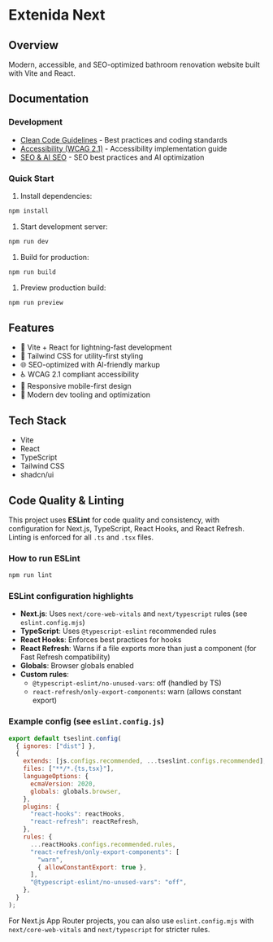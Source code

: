 # Extenida Next

## Overview

Modern, accessible, and SEO-optimized bathroom renovation website built with Vite and React.

## Documentation

### Development

- [Clean Code Guidelines](./docs/CLEAN_CODE.md) - Best practices and coding standards
- [Accessibility (WCAG 2.1)](./docs/WCAG.md) - Accessibility implementation guide
- [SEO & AI SEO](./docs/SEO.md) - SEO best practices and AI optimization

### Quick Start

1. Install dependencies:

```bash
npm install
```

1. Start development server:

```bash
npm run dev
```

1. Build for production:

```bash
npm run build
```

1. Preview production build:

```bash
npm run preview
```

## Features

- 🚀 Vite + React for lightning-fast development
- 🎨 Tailwind CSS for utility-first styling
- 🌐 SEO-optimized with AI-friendly markup
- ♿ WCAG 2.1 compliant accessibility
- 📱 Responsive mobile-first design
- 🔧 Modern dev tooling and optimization

## Tech Stack

- Vite
- React
- TypeScript
- Tailwind CSS
- shadcn/ui

## Code Quality & Linting

This project uses **ESLint** for code quality and consistency, with configuration for Next.js, TypeScript, React Hooks, and React Refresh. Linting is enforced for all `.ts` and `.tsx` files.

### How to run ESLint

```bash
npm run lint
```

### ESLint configuration highlights

- **Next.js**: Uses `next/core-web-vitals` and `next/typescript` rules (see `eslint.config.mjs`)
- **TypeScript**: Uses `@typescript-eslint` recommended rules
- **React Hooks**: Enforces best practices for hooks
- **React Refresh**: Warns if a file exports more than just a component (for Fast Refresh compatibility)
- **Globals**: Browser globals enabled
- **Custom rules**:
  - `@typescript-eslint/no-unused-vars`: off (handled by TS)
  - `react-refresh/only-export-components`: warn (allows constant export)

### Example config (see `eslint.config.js`)

```js
export default tseslint.config(
  { ignores: ["dist"] },
  {
    extends: [js.configs.recommended, ...tseslint.configs.recommended],
    files: ["**/*.{ts,tsx}"],
    languageOptions: {
      ecmaVersion: 2020,
      globals: globals.browser,
    },
    plugins: {
      "react-hooks": reactHooks,
      "react-refresh": reactRefresh,
    },
    rules: {
      ...reactHooks.configs.recommended.rules,
      "react-refresh/only-export-components": [
        "warn",
        { allowConstantExport: true },
      ],
      "@typescript-eslint/no-unused-vars": "off",
    },
  }
);
```

For Next.js App Router projects, you can also use `eslint.config.mjs` with `next/core-web-vitals` and `next/typescript` for stricter rules.
